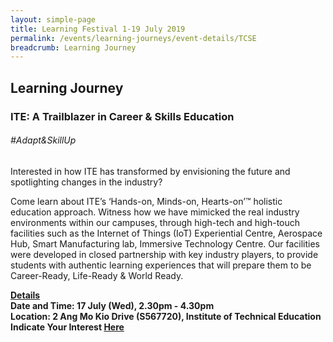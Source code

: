 ```yaml
---
layout: simple-page
title: Learning Festival 1-19 July 2019
permalink: /events/learning-journeys/event-details/TCSE
breadcrumb: Learning Journey
---
```


## Learning Journey
### ITE: A Trailblazer in Career & Skills Education 

###### _#Adapt&SkillUp_

Interested in how ITE has transformed by envisioning the future and spotlighting changes in the industry? 
  
Come learn about ITE’s ‘Hands-on, Minds-on, Hearts-on’™ holistic education approach. Witness how we have mimicked the real industry environments within our campuses, through high-tech and high-touch facilities such as the Internet of Things (IoT) Experiential Centre, Aerospace Hub, Smart Manufacturing lab, Immersive Technology Centre. Our facilities were developed in closed partnership with key industry players, to provide students with authentic learning experiences that will prepare them to be Career-Ready, Life-Ready & World Ready. 

<b><u>Details</u><br>
**Date and Time: 17 July (Wed), 2.30pm - 4.30pm** <br>
**Location: 2 Ang Mo Kio Drive (S567720), Institute of Technical Education** <br>
**Indicate Your Interest [Here](https://www.eventbrite.sg/e/learning-journey-to-ite-a-trailblazer-in-career-skills-education-tickets-62125857111)** 

